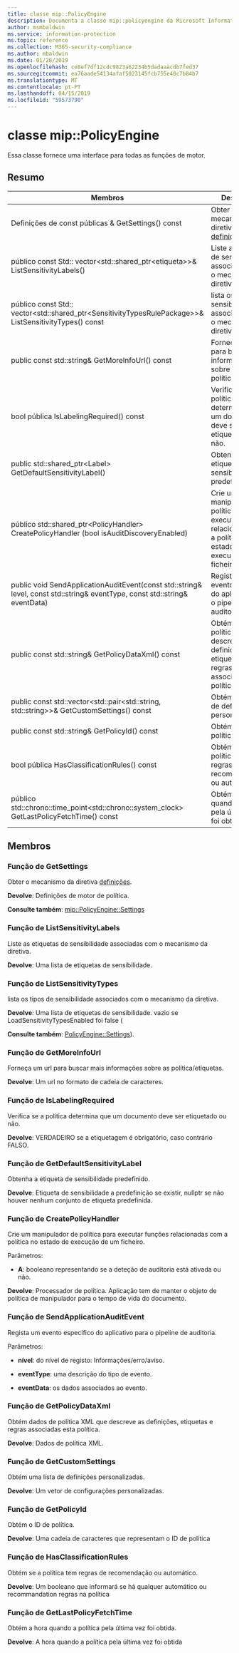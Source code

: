 ```yaml
---
title: classe mip::PolicyEngine
description: Documenta a classe mip::policyengine da Microsoft Information Protection (MIP) SDK.
author: msmbaldwin
ms.service: information-protection
ms.topic: reference
ms.collection: M365-security-compliance
ms.author: mbaldwin
ms.date: 01/28/2019
ms.openlocfilehash: ce8ef7df12cdc9823a62234b5dadaaacdb7fed37
ms.sourcegitcommit: ea76aade54134afaf5023145fcb755e40c7b84b7
ms.translationtype: MT
ms.contentlocale: pt-PT
ms.lasthandoff: 04/15/2019
ms.locfileid: "59573790"
---
```

# <a name="class-mippolicyengine"></a>classe mip::PolicyEngine 
Essa classe fornece uma interface para todas as funções de motor.
  
## <a name="summary"></a>Resumo
 Membros                        | Descrições                                
--------------------------------|---------------------------------------------
Definições de const públicas & GetSettings() const  |  Obter o mecanismo da diretiva [definições](class_mip_policyengine_settings.md).
público const Std:: vector\<std::shared_ptr\<etiqueta\>\>& ListSensitivityLabels()  |  Liste as etiquetas de sensibilidade associadas com o mecanismo da diretiva.
público const Std:: vector\<std::shared_ptr\<SensitivityTypesRulePackage\>\>& ListSensitivityTypes() const  |  lista os tipos de sensibilidade associados com o mecanismo da diretiva.
public const std::string& GetMoreInfoUrl() const  |  Forneça um url para buscar mais informações sobre as política/etiquetas.
bool pública IsLabelingRequired() const  |  Verifica se a política determina que um documento deve ser etiquetado ou não.
public std::shared_ptr\<Label\> GetDefaultSensitivityLabel()  |  Obtenha a etiqueta de sensibilidade predefinido.
público std::shared_ptr\<PolicyHandler\> CreatePolicyHandler (bool isAuditDiscoveryEnabled)  |  Crie um manipulador de política para executar funções relacionadas com a política no estado de execução de um ficheiro.
public void SendApplicationAuditEvent(const std::string& level, const std::string& eventType, const std::string& eventData)  |  Regista um evento específico do aplicativo para o pipeline de auditoria.
public const std::string& GetPolicyDataXml() const  |  Obtém dados de política XML que descreve as definições, etiquetas e regras associadas esta política.
public const std::vector\<std::pair\<std::string, std::string\>\>& GetCustomSettings() const  |  Obtém uma lista de definições personalizadas.
public const std::string& GetPolicyId() const  |  Obtém o ID de política.
bool pública HasClassificationRules() const  |  Obtém se a política tem regras de recomendação ou automático.
público std::chrono::time_point\<std::chrono::system_clock\> GetLastPolicyFetchTime() const  |  Obtém a hora quando a política pela última vez foi obtida.
  
## <a name="members"></a>Membros
  
### <a name="getsettings-function"></a>Função de GetSettings
Obter o mecanismo da diretiva [definições](class_mip_policyengine_settings.md).

  
**Devolve**: Definições de motor de política. 
  
**Consulte também**: [mip::PolicyEngine::Settings](class_mip_policyengine_settings.md)
  
### <a name="listsensitivitylabels-function"></a>Função de ListSensitivityLabels
Liste as etiquetas de sensibilidade associadas com o mecanismo da diretiva.

  
**Devolve**: Uma lista de etiquetas de sensibilidade.
  
### <a name="listsensitivitytypes-function"></a>Função de ListSensitivityTypes
lista os tipos de sensibilidade associados com o mecanismo da diretiva.

  
**Devolve**: Uma lista de etiquetas de sensibilidade. vazio se LoadSensitivityTypesEnabled foi false (
  
**Consulte também**: [PolicyEngine::Settings](class_mip_policyengine_settings.md)).
  
### <a name="getmoreinfourl-function"></a>Função de GetMoreInfoUrl
Forneça um url para buscar mais informações sobre as política/etiquetas.

  
**Devolve**: Um url no formato de cadeia de caracteres.
  
### <a name="islabelingrequired-function"></a>Função de IsLabelingRequired
Verifica se a política determina que um documento deve ser etiquetado ou não.

  
**Devolve**: VERDADEIRO se a etiquetagem é obrigatório, caso contrário FALSO.
  
### <a name="getdefaultsensitivitylabel-function"></a>Função de GetDefaultSensitivityLabel
Obtenha a etiqueta de sensibilidade predefinido.

  
**Devolve**: Etiqueta de sensibilidade a predefinição se existir, nullptr se não houver nenhum conjunto de etiqueta predefinida.
  
### <a name="createpolicyhandler-function"></a>Função de CreatePolicyHandler
Crie um manipulador de política para executar funções relacionadas com a política no estado de execução de um ficheiro.

Parâmetros:  
* **A**: booleano representando se a deteção de auditoria está ativada ou não.



  
**Devolve**: Processador de política.
Aplicação tem de manter o objeto de política de manipulador para o tempo de vida do documento.
  
### <a name="sendapplicationauditevent-function"></a>Função de SendApplicationAuditEvent
Regista um evento específico do aplicativo para o pipeline de auditoria.

Parâmetros:  
* **nível**: do nível de registo: Informações/erro/aviso. 


* **eventType**: uma descrição do tipo de evento. 


* **eventData**: os dados associados ao evento.


  
### <a name="getpolicydataxml-function"></a>Função de GetPolicyDataXml
Obtém dados de política XML que descreve as definições, etiquetas e regras associadas esta política.

  
**Devolve**: Dados de política XML.
  
### <a name="getcustomsettings-function"></a>Função de GetCustomSettings
Obtém uma lista de definições personalizadas.

  
**Devolve**: Um vetor de configurações personalizadas.
  
### <a name="getpolicyid-function"></a>Função de GetPolicyId
Obtém o ID de política.

  
**Devolve**: Uma cadeia de caracteres que representam o ID de política
  
### <a name="hasclassificationrules-function"></a>Função de HasClassificationRules
Obtém se a política tem regras de recomendação ou automático.

  
**Devolve**: Um booleano que informará se há qualquer automático ou recommandation regras na política
  
### <a name="getlastpolicyfetchtime-function"></a>Função de GetLastPolicyFetchTime
Obtém a hora quando a política pela última vez foi obtida.

  
**Devolve**: A hora quando a política pela última vez foi obtida